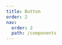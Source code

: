 ```yaml
---
title: Button
order: 2
nav:
  order: 2
  path: /components
---
```


<!-- ```tsx
const Button = () => {
  return <h1>Button</h1>;
};
export default Button;
``` -->

<code src="./demo/base.tsx"></code>
